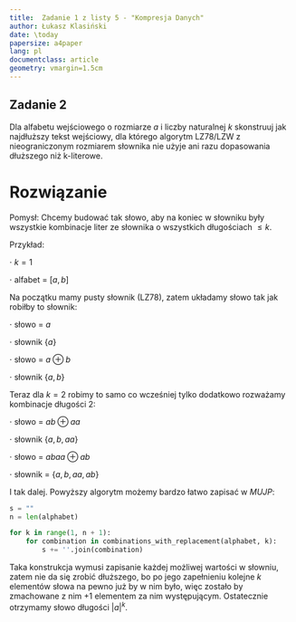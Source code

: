 ```yaml
---
title:  Zadanie 1 z listy 5 - "Kompresja Danych"
author: Łukasz Klasiński
date: \today
papersize: a4paper
lang: pl
documentclass: article
geometry: vmargin=1.5cm
---
```


## Zadanie 2
Dla alfabetu wejściowego o rozmiarze $a$ i liczby naturalnej $k$ skonstruuj jak najdłuższy tekst
wejściowy, dla którego algorytm LZ78/LZW z nieograniczonym rozmiarem słownika nie użyje
ani razu dopasowania dłuższego niż k-literowe.

# Rozwiązanie

Pomysł:
Chcemy budować tak słowo, aby na koniec w słowniku były wszystkie kombinacje liter ze słownika o wszystkich długościach $\leq k$.

Przykład:

  $\cdot$ $k = 1$
  
  $\cdot$ alfabet = $[a,b]$

Na początku mamy pusty słownik (LZ78), zatem układamy słowo tak jak robiłby to słownik:

 $\cdot$ słowo = $a$
 
 $\cdot$ słownik $\{a\}$

 $\cdot$ słowo = $a\oplus b$

 $\cdot$ słownik $\{a, b\}$

Teraz dla $k = 2$ robimy to samo co wcześniej tylko dodatkowo rozważamy kombinacje długości $2$:

  $\cdot$ słowo = $ab\oplus aa$

  $\cdot$ słownik $\{a, b, aa\}$
  
  $\cdot$ słowo = $abaa\oplus ab$
  
  $\cdot$ słownik = $\{a, b, aa, ab\}$

I tak dalej. Powyższy algorytm możemy bardzo łatwo zapisać w $MUJP$:
```python
s = ""
n = len(alphabet)

for k in range(1, n + 1):
    for combination in combinations_with_replacement(alphabet, k):
        s += ''.join(combination)
```

Taka konstrukcja wymusi zapisanie każdej możliwej wartości w słowniu, zatem nie da się zrobić dłuższego, bo po jego zapełnieniu kolejne $k$ elementów słowa na pewno już by w nim było, więc zostało by zmachowane z nim $+1$ elementem za nim występującym.
Ostatecznie otrzymamy słowo długości $|a|^k$.